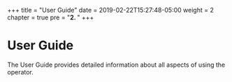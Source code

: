 +++
title = "User Guide"
date = 2019-02-22T15:27:48-05:00
weight = 2
chapter = true
pre = "<b>2. </b>"
+++


# User Guide

The User Guide provides detailed information about all aspects of using the operator.
